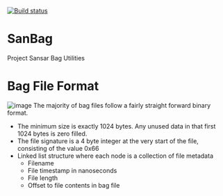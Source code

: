 [![Build status](https://ci.appveyor.com/api/projects/status/q1s9b8y5n1i2lpy6?svg=true)](https://ci.appveyor.com/project/nooperation/sanbag)
# SanBag
Project Sansar Bag Utilities

# Bag File Format
![image](https://raw.githubusercontent.com/nooperation/SanBag/master/Docs/BagFormat.png)
The majority of bag files follow a fairly straight forward binary format.
* The minimum size is exactly 1024 bytes. Any unused data in that first 1024 bytes is zero filled.
* The file signature is a 4 byte integer at the very start of the file, consisting of the value 0x66
* Linked list structure where each node is a collection of file metadata
  * Filename
  * File timestamp in nanoseconds
  * File length
  * Offset to file contents in bag file
